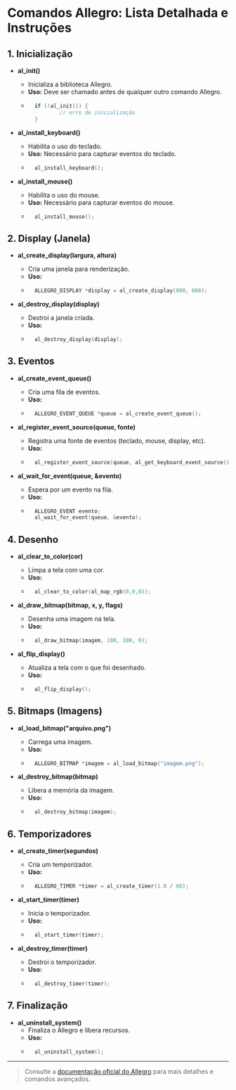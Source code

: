 # Comandos Allegro: Lista Detalhada e Instruções

## 1. Inicialização

- **al_init()**
    - Inicializa a biblioteca Allegro.
    - **Uso:** Deve ser chamado antes de qualquer outro comando Allegro.
    - ```c
        if (!al_init()) {
                // erro de inicialização
        }
        ```

- **al_install_keyboard()**
    - Habilita o uso do teclado.
    - **Uso:** Necessário para capturar eventos do teclado.
    - ```c
        al_install_keyboard();
        ```

- **al_install_mouse()**
    - Habilita o uso do mouse.
    - **Uso:** Necessário para capturar eventos do mouse.
    - ```c
        al_install_mouse();
        ```

## 2. Display (Janela)

- **al_create_display(largura, altura)**
    - Cria uma janela para renderização.
    - **Uso:** 
    - ```c
        ALLEGRO_DISPLAY *display = al_create_display(800, 600);
        ```

- **al_destroy_display(display)**
    - Destroi a janela criada.
    - **Uso:** 
    - ```c
        al_destroy_display(display);
        ```

## 3. Eventos

- **al_create_event_queue()**
    - Cria uma fila de eventos.
    - **Uso:** 
    - ```c
        ALLEGRO_EVENT_QUEUE *queue = al_create_event_queue();
        ```

- **al_register_event_source(queue, fonte)**
    - Registra uma fonte de eventos (teclado, mouse, display, etc).
    - **Uso:** 
    - ```c
        al_register_event_source(queue, al_get_keyboard_event_source());
        ```

- **al_wait_for_event(queue, &evento)**
    - Espera por um evento na fila.
    - **Uso:** 
    - ```c
        ALLEGRO_EVENT evento;
        al_wait_for_event(queue, &evento);
        ```

## 4. Desenho

- **al_clear_to_color(cor)**
    - Limpa a tela com uma cor.
    - **Uso:** 
    - ```c
        al_clear_to_color(al_map_rgb(0,0,0));
        ```

- **al_draw_bitmap(bitmap, x, y, flags)**
    - Desenha uma imagem na tela.
    - **Uso:** 
    - ```c
        al_draw_bitmap(imagem, 100, 100, 0);
        ```

- **al_flip_display()**
    - Atualiza a tela com o que foi desenhado.
    - **Uso:** 
    - ```c
        al_flip_display();
        ```

## 5. Bitmaps (Imagens)

- **al_load_bitmap("arquivo.png")**
    - Carrega uma imagem.
    - **Uso:** 
    - ```c
        ALLEGRO_BITMAP *imagem = al_load_bitmap("imagem.png");
        ```

- **al_destroy_bitmap(bitmap)**
    - Libera a memória da imagem.
    - **Uso:** 
    - ```c
        al_destroy_bitmap(imagem);
        ```

## 6. Temporizadores

- **al_create_timer(segundos)**
    - Cria um temporizador.
    - **Uso:** 
    - ```c
        ALLEGRO_TIMER *timer = al_create_timer(1.0 / 60);
        ```

- **al_start_timer(timer)**
    - Inicia o temporizador.
    - **Uso:** 
    - ```c
        al_start_timer(timer);
        ```

- **al_destroy_timer(timer)**
    - Destroi o temporizador.
    - **Uso:** 
    - ```c
        al_destroy_timer(timer);
        ```

## 7. Finalização

- **al_uninstall_system()**
    - Finaliza o Allegro e libera recursos.
    - **Uso:** 
    - ```c
        al_uninstall_system();
        ```

---

> Consulte a [documentação oficial do Allegro](https://liballeg.org/a5docs/) para mais detalhes e comandos avançados.